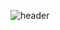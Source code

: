 ![header](https://capsule-render.vercel.app/api?type=waving&color=auto&height=300&section=header&text=Welcome%20to%20NJS%20Hub&fontSize=80&animation=fadeIn&fontAlignY=38)

<!--
**noljis/noljis** is a ✨ _special_ ✨ repository because its `README.md` (this file) appears on your GitHub profile.

Here are some ideas to get you started:

- 🔭 I’m currently working on ...
- 🌱 I’m currently learning ...
- 👯 I’m looking to collaborate on ...
- 🤔 I’m looking for help with ...
- 💬 Ask me about ...
- 📫 How to reach me: ...
- 😄 Pronouns: ...
- ⚡ Fun fact: ...
-->

